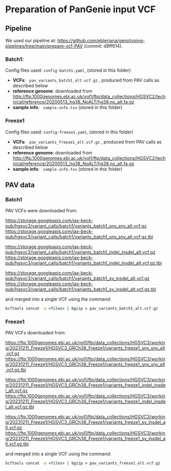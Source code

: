 # Preparation of PanGenie input VCF


## Pipeline

We used our pipeline at: https://github.com/eblerjana/genotyping-pipelines/tree/main/prepare-vcf-PAV (commit: d9ff614).   

### Batch1:

Config files used: `` config-batch1.yaml ``, (stored in this folder)
 * **VCFs**: `` pav_variants_batch1_alt.vcf.gz`` , produced from PAV calls as described below
 * **reference genome**: downloaded from http://ftp.1000genomes.ebi.ac.uk/vol1/ftp/data_collections/HGSVC2/technical/reference/20200513_hg38_NoALT/hg38.no_alt.fa.gz
 * **sample info**: `` sample-info.tsv``  (stored in this folder)

### Freeze1

Config files used: `` config-freeze1.yaml ``, (stored in this folder)
 * **VCFs**: `` pav_variants_freeze1_alt.vcf.gz`` , produced from PAV calls as described below
 * **reference genome**: downloaded from http://ftp.1000genomes.ebi.ac.uk/vol1/ftp/data_collections/HGSVC2/technical/reference/20200513_hg38_NoALT/hg38.no_alt.fa.gz
 * **sample info**: `` sample-info.tsv``  (stored in this folder)


## PAV data

### Batch1
PAV VCFs were downloaded from:

https://storage.googleapis.com/jax-beck-pub/hgsvc3/variant_calls/batch1/variants_batch1_snv_snv_alt.vcf.gz
https://storage.googleapis.com/jax-beck-pub/hgsvc3/variant_calls/batch1/variants_batch1_snv_snv_alt.vcf.gz.tbi

https://storage.googleapis.com/jax-beck-pub/hgsvc3/variant_calls/batch1/variants_batch1_indel_insdel_alt.vcf.gz
https://storage.googleapis.com/jax-beck-pub/hgsvc3/variant_calls/batch1/variants_batch1_indel_insdel_alt.vcf.gz.tbi

https://storage.googleapis.com/jax-beck-pub/hgsvc3/variant_calls/batch1/variants_batch1_sv_insdel_alt.vcf.gz
https://storage.googleapis.com/jax-beck-pub/hgsvc3/variant_calls/batch1/variants_batch1_sv_insdel_alt.vcf.gz.tbi

and merged into a single VCF using the command:

``` bat
bcftools concat -a <files> | bgzip > pav_variants_batch1_alt.vcf.gz
```

### Freeze1

PAV VCFs downloaded from:

https://ftp.1000genomes.ebi.ac.uk/vol1/ftp/data_collections/HGSVC3/working/20231211_Freeze1/HGSVC3_GRCh38_Freeze1/variants_freeze1_snv_snv_alt.vcf.gz
https://ftp.1000genomes.ebi.ac.uk/vol1/ftp/data_collections/HGSVC3/working/20231211_Freeze1/HGSVC3_GRCh38_Freeze1/variants_freeze1_snv_snv_alt.vcf.gz.tbi

https://ftp.1000genomes.ebi.ac.uk/vol1/ftp/data_collections/HGSVC3/working/20231211_Freeze1/HGSVC3_GRCh38_Freeze1/variants_freeze1_indel_insdel_alt.vcf.gz
https://ftp.1000genomes.ebi.ac.uk/vol1/ftp/data_collections/HGSVC3/working/20231211_Freeze1/HGSVC3_GRCh38_Freeze1/variants_freeze1_indel_insdel_alt.vcf.gz.tbi

https://ftp.1000genomes.ebi.ac.uk/vol1/ftp/data_collections/HGSVC3/working/20231211_Freeze1/HGSVC3_GRCh38_Freeze1/variants_freeze1_sv_insdel_alt.vcf.gz
https://ftp.1000genomes.ebi.ac.uk/vol1/ftp/data_collections/HGSVC3/working/20231211_Freeze1/HGSVC3_GRCh38_Freeze1/variants_freeze1_sv_insdel_alt.vcf.gz.tbi

and merged into a single VCF using the command:

``` bat
bcftools concat -a <files> | bgzip > pav_variants_freeze1_alt.vcf.gz
```
